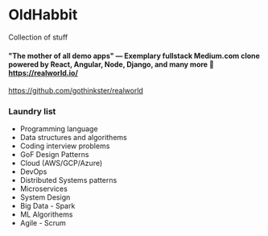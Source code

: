 # OldHabbit
Collection of stuff

#### "The mother of all demo apps" — Exemplary fullstack Medium.com clone powered by React, Angular, Node, Django, and many more 🏅 https://realworld.io/
https://github.com/gothinkster/realworld

### Laundry list
* Programming language
* Data structures and algorithems
* Coding interview problems
* GoF Design Patterns
* Cloud (AWS/GCP/Azure)
* DevOps
* Distributed Systems patterns
* Microservices
* System Design
* Big Data - Spark
* ML Algorithems
* Agile - Scrum
